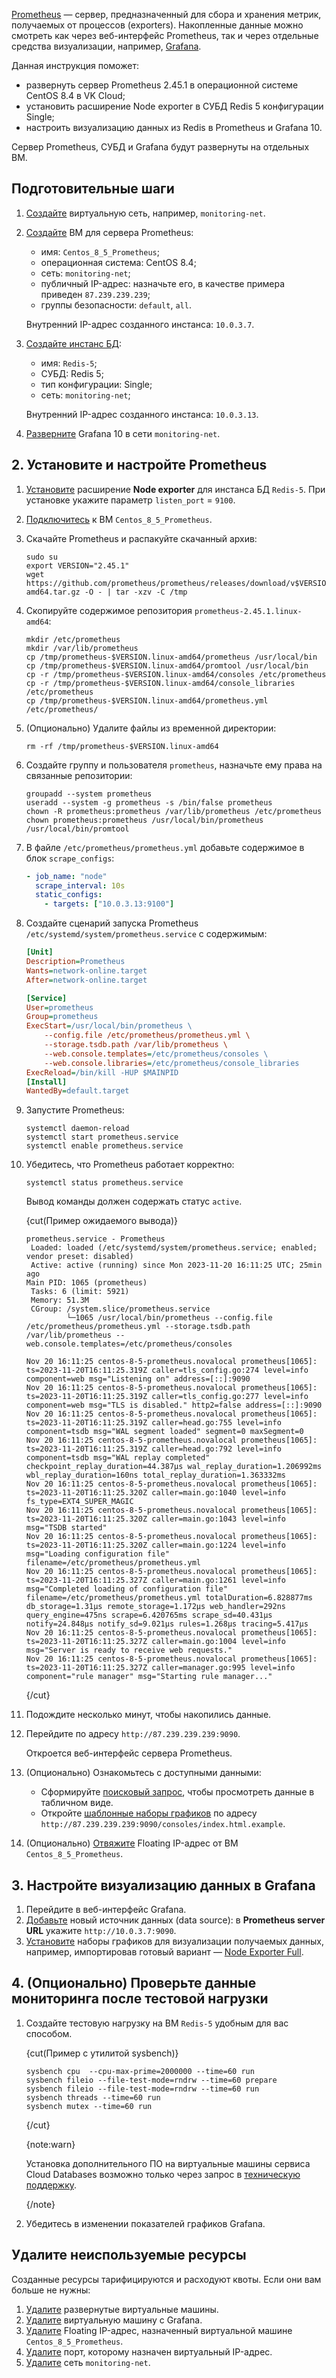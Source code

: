 [Prometheus](https://prometheus.io/) — сервер, предназначенный для сбора и хранения метрик, получаемых от процессов (exporters). Накопленные данные можно смотреть как через веб-интерфейс Prometheus, так и через отдельные средства визуализации, например, [Grafana](https://grafana.com/docs/grafana/latest/).

Данная инструкция поможет:

- развернуть сервер Prometheus 2.45.1 в операционной системе CentOS 8.4 в VK Cloud;
- установить расширение Node exporter в СУБД Redis 5 конфигурации Single;
- настроить визуализацию данных из Redis в Prometheus и Grafana 10.

Сервер Prometheus, СУБД и Grafana будут развернуты на отдельных ВМ.

## Подготовительные шаги

1. [Создайте](/ru/networks/vnet/instructions/net#sozdanie_seti) виртуальную сеть, например, `monitoring-net`.
1. [Создайте](/ru/computing/iaas/instructions/vm/vm-create) ВМ для сервера Prometheus:

   - имя: `Centos_8_5_Prometheus`;
   - операционная система: CentOS 8.4;
   - сеть: `monitoring-net`;
   - публичный IP-адрес: назначьте его, в качестве примера приведен `87.239.239.239`;
   - группы безопасности: `default`, `all`.

   Внутренний IP-адрес созданного инстанса: `10.0.3.7`.

1. [Создайте инстанс БД](/ru/dbs/dbaas/instructions/create/create-single-replica):

   - имя: `Redis-5`;
   - СУБД: Redis 5;
   - тип конфигурации: Single;
   - сеть: `monitoring-net`;

   Внутренний IP-адрес созданного инстанса: `10.0.3.13`.

1. [Разверните](/ru/applications-and-services/marketplace/initial-configuration/grafana-start) Grafana 10 в сети `monitoring-net`.

## 2. Установите и настройте Prometheus

1. [Установите](/ru/dbs/dbaas/instructions/managing-extensions#ustanovka_rasshireniya) расширение **Node exporter** для инстанса БД `Redis-5`. При установке укажите параметр `listen_port` = `9100`.
1. [Подключитесь](/ru/computing/iaas/instructions/vm/vm-connect/vm-connect-nix) к ВМ `Centos_8_5_Prometheus`.
1. Скачайте Prometheus и распакуйте скачанный архив:

   ```console
   sudo su
   export VERSION="2.45.1"
   wget https://github.com/prometheus/prometheus/releases/download/v$VERSION/prometheus-$VERSION.linux-amd64.tar.gz -O - | tar -xzv -C /tmp
   ```

1. Скопируйте содержимое репозитория `prometheus-2.45.1.linux-amd64`:

   ```console
   mkdir /etc/prometheus
   mkdir /var/lib/prometheus
   cp /tmp/prometheus-$VERSION.linux-amd64/prometheus /usr/local/bin
   cp /tmp/prometheus-$VERSION.linux-amd64/promtool /usr/local/bin
   cp -r /tmp/prometheus-$VERSION.linux-amd64/consoles /etc/prometheus
   cp -r /tmp/prometheus-$VERSION.linux-amd64/console_libraries /etc/prometheus
   cp /tmp/prometheus-$VERSION.linux-amd64/prometheus.yml /etc/prometheus/
   ```

1. (Опционально) Удалите файлы из временной директории:

   ```console
   rm -rf /tmp/prometheus-$VERSION.linux-amd64
   ```

1. Создайте группу и пользователя `prometheus`, назначьте ему права на связанные репозитории:

   ```console
   groupadd --system prometheus
   useradd --system -g prometheus -s /bin/false prometheus
   chown -R prometheus:prometheus /var/lib/prometheus /etc/prometheus
   chown prometheus:prometheus /usr/local/bin/prometheus /usr/local/bin/promtool
   ```

1. В файле `/etc/prometheus/prometheus.yml` добавьте содержимое в блок `scrape_configs`:

   ```yml
   - job_name: "node"
     scrape_interval: 10s
     static_configs:
       - targets: ["10.0.3.13:9100"]
   ```

1. Создайте сценарий запуска Prometheus `/etc/systemd/system/prometheus.service` с содержимым:

   ```ini
   [Unit]
   Description=Prometheus
   Wants=network-online.target
   After=network-online.target

   [Service]
   User=prometheus
   Group=prometheus
   ExecStart=/usr/local/bin/prometheus \
       --config.file /etc/prometheus/prometheus.yml \
       --storage.tsdb.path /var/lib/prometheus \
       --web.console.templates=/etc/prometheus/consoles \
       --web.console.libraries=/etc/prometheus/console_libraries
   ExecReload=/bin/kill -HUP $MAINPID
   [Install]
   WantedBy=default.target
   ```

1. Запустите Prometheus:

   ```console
   systemctl daemon-reload
   systemctl start prometheus.service
   systemctl enable prometheus.service
   ```

1. Убедитесь, что Prometheus работает корректно:

   ```console
   systemctl status prometheus.service
   ```

   Вывод команды должен содержать статус `active`.

   {cut(Пример ожидаемого вывода)}

    ```console
    prometheus.service - Prometheus
     Loaded: loaded (/etc/systemd/system/prometheus.service; enabled; vendor preset: disabled)
     Active: active (running) since Mon 2023-11-20 16:11:25 UTC; 25min ago
    Main PID: 1065 (prometheus)
     Tasks: 6 (limit: 5921)
     Memory: 51.3M
     CGroup: /system.slice/prometheus.service
             └─1065 /usr/local/bin/prometheus --config.file /etc/prometheus/prometheus.yml --storage.tsdb.path /var/lib/prometheus --web.console.templates=/etc/prometheus/consoles

    Nov 20 16:11:25 centos-8-5-prometheus.novalocal prometheus[1065]: ts=2023-11-20T16:11:25.319Z caller=tls_config.go:274 level=info component=web msg="Listening on" address=[::]:9090
    Nov 20 16:11:25 centos-8-5-prometheus.novalocal prometheus[1065]: ts=2023-11-20T16:11:25.319Z caller=tls_config.go:277 level=info component=web msg="TLS is disabled." http2=false address=[::]:9090
    Nov 20 16:11:25 centos-8-5-prometheus.novalocal prometheus[1065]: ts=2023-11-20T16:11:25.319Z caller=head.go:755 level=info component=tsdb msg="WAL segment loaded" segment=0 maxSegment=0
    Nov 20 16:11:25 centos-8-5-prometheus.novalocal prometheus[1065]: ts=2023-11-20T16:11:25.319Z caller=head.go:792 level=info component=tsdb msg="WAL replay completed" checkpoint_replay_duration=44.387µs wal_replay_duration=1.206992ms wbl_replay_duration=160ns total_replay_duration=1.363332ms
    Nov 20 16:11:25 centos-8-5-prometheus.novalocal prometheus[1065]: ts=2023-11-20T16:11:25.320Z caller=main.go:1040 level=info fs_type=EXT4_SUPER_MAGIC
    Nov 20 16:11:25 centos-8-5-prometheus.novalocal prometheus[1065]: ts=2023-11-20T16:11:25.320Z caller=main.go:1043 level=info msg="TSDB started"
    Nov 20 16:11:25 centos-8-5-prometheus.novalocal prometheus[1065]: ts=2023-11-20T16:11:25.320Z caller=main.go:1224 level=info msg="Loading configuration file" filename=/etc/prometheus/prometheus.yml
    Nov 20 16:11:25 centos-8-5-prometheus.novalocal prometheus[1065]: ts=2023-11-20T16:11:25.327Z caller=main.go:1261 level=info msg="Completed loading of configuration file" filename=/etc/prometheus/prometheus.yml totalDuration=6.828877ms db_storage=1.31µs remote_storage=1.172µs web_handler=292ns query_engine=475ns scrape=6.420765ms scrape_sd=40.431µs notify=24.848µs notify_sd=9.021µs rules=1.268µs tracing=5.417µs
    Nov 20 16:11:25 centos-8-5-prometheus.novalocal prometheus[1065]: ts=2023-11-20T16:11:25.327Z caller=main.go:1004 level=info msg="Server is ready to receive web requests."
    Nov 20 16:11:25 centos-8-5-prometheus.novalocal prometheus[1065]: ts=2023-11-20T16:11:25.327Z caller=manager.go:995 level=info component="rule manager" msg="Starting rule manager..."
    ```

   {/cut}

1. Подождите несколько минут, чтобы накопились данные.
1. Перейдите по адресу `http://87.239.239.239:9090`.

   Откроется веб-интерфейс сервера Prometheus.

1. (Опционально) Ознакомьтесь с доступными данными:

   - Сформируйте [поисковый запрос](https://prometheus.io/docs/prometheus/2.45/querying/examples/), чтобы просмотреть данные в табличном виде.
   - Откройте [шаблонные наборы графиков](https://prometheus.io/docs/visualization/consoles/) по адресу `http://87.239.239.239:9090/consoles/index.html.example`.

1. (Опционально) [Отвяжите](/ru/networks/vnet/instructions/ip/floating-ip#disassociate) Floating IP-адрес от ВМ `Centos_8_5_Prometheus`.

## 3. Настройте визуализацию данных в Grafana

1. Перейдите в веб-интерфейс Grafana.
1. [Добавьте](https://grafana.com/docs/grafana/v10.0/administration/data-source-management/) новый источник данных (data source): в **Prometheus server URL** укажите `http://10.0.3.7:9090`.
1. [Установите](https://grafana.com/docs/grafana/v10.0/dashboards/build-dashboards/create-dashboard/) наборы графиков для визуализации получаемых данных, например, импортировав готовый вариант — [Node Exporter Full](https://grafana.com/grafana/dashboards/1860-node-exporter-full/).

## 4. (Опционально) Проверьте данные мониторинга после тестовой нагрузки

1. Создайте тестовую нагрузку на ВМ `Redis-5` удобным для вас способом.

   {cut(Пример с утилитой sysbench)}

   ```console
   sysbench cpu  --cpu-max-prime=2000000 --time=60 run
   sysbench fileio --file-test-mode=rndrw --time=60 prepare
   sysbench fileio --file-test-mode=rndrw --time=60 run
   sysbench threads --time=60 run
   sysbench mutex --time=60 run
   ```

   {/cut}

   {note:warn}

   Установка дополнительного ПО на виртуальные машины сервиса Cloud Databases возможно только через запрос в [техническую поддержку](/ru/contacts).

   {/note}

1. Убедитесь в изменении показателей графиков Grafana.

## Удалите неиспользуемые ресурсы

Созданные ресурсы тарифицируются и расходуют квоты. Если они вам больше не нужны:

1. [Удалите](/ru/computing/iaas/instructions/vm/vm-manage#delete_vm) развернутые виртуальные машины.
1. [Удалите](/ru/applications-and-services/marketplace/instructions/pr-instance-manage#udalenie_instansa_servisa) виртуальную машину с Grafana.
1. [Удалите](/ru/networks/vnet/instructions/ip/floating-ip#delete) Floating IP-адрес, назначенный виртуальной машине `Centos_8_5_Prometheus`.
1. [Удалите](/ru/networks/vnet/instructions/ports#udalenie_porta) порт, которому назначен виртуальный IP-адрес.
1. [Удалите](/ru/networks/vnet/instructions/net#udalenie_seti) сеть `monitoring-net`.
